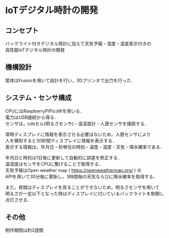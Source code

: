 # IoTデジタル時計の開発

## コンセプト
バックライト付きデジタル時計に加えて天気予報・湿度・温度表示付きの　　
高性能IoTデジタル時計の開発

## 機構設計
筐体はFusionを用いて設計を行い，3Dプリンタで出力を行った．  

## システム・センサ構成
CPUにはRaspberryPiPicoWを用いる．  
電力はUSB接続から得る．  
センサは，cdsセル(明るさセンサ)・温湿度計・人感センサを接続する．

常時ディスプレイに情報を表示させる必要はないため，人感センサにより  
人を検知すると30秒間ディスプレイに情報を表示する．  
表示する情報は，年月日・秒単位の時刻・温度・湿度・天気・降水確率である．  

年月日と時刻は1日毎に更新して自動的に誤差を修正する．  
温湿度はセンサをCPUに繋げることで取得する．  
天気予報はOpen weather map ( https://openweathermap.org/ ) の  
APIを用いて30分毎に更新し，3時間毎の天気ならびに降水確率を取得する．  

また，夜間はディスプレイを見ることができないため，明るさセンサを用いて   
明るさが一定以下となった時はディスプレイに付いているバックライトを制御し点灯させる．  

## その他
制作期間は約2週間
